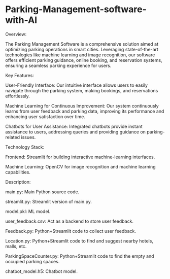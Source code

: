 # Parking-Management-software-with-AI

Overview:

The Parking Management Software is a comprehensive solution aimed at optimizing parking operations in smart cities. Leveraging state-of-the-art technologies like machine learning and image recognition, our software offers efficient parking guidance, online booking, and reservation systems, ensuring a seamless parking experience for users.

Key Features:

User-Friendly Interface: Our intuitive interface allows users to easily navigate through the parking system, making bookings, and reservations effortlessly.

Machine Learning for Continuous Improvement: Our system continuously learns from user feedback and parking data, improving its performance and enhancing user satisfaction over time.

Chatbots for User Assistance: Integrated chatbots provide instant assistance to users, addressing queries and providing guidance on parking-related issues.

Technology Stack:

Frontend: Streamlit for building interactive machine-learning interfaces.

Machine Learning: OpenCV for image recognition and machine learning capabilities.


Description:

main.py: Main Python source code.

streamlit.py: Streamlit version of main.py.

model.pkl: ML model.

user_feedback.csv: Act as a backend to store user feedback.

Feedback.py: Python+Streamlit code to collect user feedback.

Location.py: Python+Streamlit code to find and suggest nearby hotels, malls, etc.

ParkingSpaceCounter.py: Python+Streamlit code to find the empty and occupied parking spaces.

chatbot_model.h5: Chatbot model.

